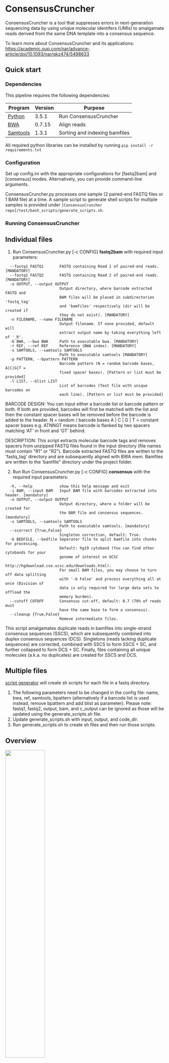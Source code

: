 # ConsensusCruncher #

ConsensusCruncher is a tool that suppresses errors in next-generation sequencing data by using unique molecular identifers (UMIs) to amalgamate reads derived from the same DNA template into a consensus sequence.

To learn more about ConsensusCruncher and its applications: https://academic.oup.com/nar/advance-article/doi/10.1093/nar/gkz474/5498633

## Quick start ##
### Dependencies ###
This pipeline requires the following dependencies:

| Program | Version | Purpose                                    |
| ------- | ------- | ------------------------------------------ |
| [Python](https://www.python.org/) | 3.5.1   | Run ConsensusCruncher                |
| [BWA](http://bio-bwa.sourceforge.net/) | 0.7.15   | Align reads                |
| [Samtools](http://samtools.sourceforge.net/)| 1.3.1   | Sorting and indexing bamfiles              |

All required python libraries can be installed by running ```pip install -r requirements.txt```

### Configuration ###
Set up config.ini with the appropriate configurations for [fastq2bam] and [consensus] modes. Alternatively, you can provide command-line arguments. 

ConsensusCruncher.py processes one sample (2 paired-end FASTQ files or 1 BAM file) at a time. A sample script to generate shell scripts for multiple samples is provided under ```[ConsensusCruncher repo]/test/bash_scripts/generate_scripts.sh```. 

### Running ConsensusCruncher ###
## Individual files ##
1. Run ConsensusCruncher.py [-c CONFIG] **fastq2bam** with required input parameters:
```
  --fastq1 FASTQ1       FASTQ containing Read 1 of paired-end reads. [MANDATORY]
  --fastq2 FASTQ2       FASTQ containing Read 2 of paired-end reads. [MANDATORY]
  -o OUTPUT, --output OUTPUT
                        Output directory, where barcode extracted FASTQ and
                        BAM files will be placed in subdirectories 'fastq_tag'
                        and 'bamfiles' respectively (dir will be created if
                        they do not exist). [MANDATORY]
  -n FILENAME, --name FILENAME
                        Output filename. If none provided, default will
                        extract output name by taking everything left of '_R'.
  -b BWA, --bwa BWA     Path to executable bwa. [MANDATORY]
  -r REF, --ref REF     Reference (BWA index). [MANDATORY]
  -s SAMTOOLS, --samtools SAMTOOLS
                        Path to executable samtools [MANDATORY]
  -p PATTERN, --bpattern PATTERN
                        Barcode pattern (N = random barcode bases, A|C|G|T =
                        fixed spacer bases). [Pattern or list must be provided]
  -l LIST, --blist LIST
                        List of barcodes (Text file with unique barcodes on
                        each line). [Pattern or list must be provided]
```
BARCODE DESIGN:
You can input either a barcode list or barcode pattern or both. If both are provided, barcodes will first be matched
with the list and then the constant spacer bases will be removed before the barcode is added to the header.
N = random / barcode bases
A | C | G | T = constant spacer bases
e.g. ATNNGT means barcode is flanked by two spacers matching 'AT' in front and 'GT' behind.

DESCRIPTION:
This script extracts molecular barcode tags and removes spacers from unzipped FASTQ
files found in the input directory (file names must contain "R1" or "R2"). Barcode
extracted FASTQ files are written to the 'fastq_tag' directory and are subsequently
aligned with BWA mem. Bamfiles are written to the 'bamfile" directory under the
project folder.

2. Run Run ConsensusCruncher.py [-c CONFIG] **consensus** with the required input parameters:
```
  -h, --help            show this help message and exit
  -i BAM, --input BAM   Input BAM file with barcodes extracted into header. [mandatory]
  -o OUTPUT, --output OUTPUT
                        Output directory, where a folder will be created for
                        the BAM file and consensus sequences. [mandatory]
  -s SAMTOOLS, --samtools SAMTOOLS
                        Path to executable samtools. [mandatory]
  --scorrect {True,False}
                        Singleton correction, default: True.
  -b BEDFILE, --bedfile Separator file to split bamfile into chunks for processing.
                        Default: hg19 cytoband (You can find other cytobands for your 
                        genome of interest on UCSC
                        http://hgdownload.cse.ucsc.edu/downloads.html).
                        For small BAM files, you may choose to turn off data splitting 
                        with '-b False' and process everything all at once (Division of 
                        data is only required for large data sets to offload the
                        memory burden).
  --cutoff CUTOFF       Consensus cut-off, default: 0.7 (70% of reads must
                        have the same base to form a consensus).
  --cleanup {True,False}
                        Remove intermediate files.
```
This script amalgamates duplicate reads in bamfiles into single-strand consensus
sequences (SSCS), which are subsequently combined into duplex consensus sequences
(DCS). Singletons (reads lacking duplicate sequences) are corrected, combined
with SSCS to form SSCS + SC, and further collapsed to form DCS + SC. Finally,
files containing all unique molecules (a.k.a. no duplicates) are created for SSCS
and DCS.

## Multiple files ##
[script generator](https://github.com/pughlab/ConsensusCruncher/tree/master/test/bash_scripts/generate_scripts.sh) will create sh scripts for each file in a fastq directory. 
1) The following parameters need to be changed in the config file: name, bwa, ref, samtools, bpattern (alternatively if a barcode list is used instead, remove bpattern and add blist as parameter). Please note: fastq1, fastq2, output, bam, and c_output can be ignored as those will be updated using the generate_scripts.sh file.
2) Update generate_scripts.sh with input, output, and code_dir.
3) Run generate_scripts.sh to create sh files and then run those scripts.

## Overview ##
<img src="https://user-images.githubusercontent.com/13406244/39268149-03b4c12a-489d-11e8-8011-f85ec8a82f39.png" width="50%" height="50%">

## Example ##
In order to create consensus sequences, we first need to process fastq files into bam files. Sample fastq files can be found under the [test folder](https://github.com/pughlab/ConsensusCruncher/tree/master/test/fastq). Please note these fastqs are only for testing purposes. For the full fastqs used in our paper, please download the data from the NCBI Sequence Read Archive (SRA; https://www.ncbi.nlm.nih.gov/sra/) under access numbers SRP140497 and SRP141184.

### Fastqs to Bams ###
Given **fastq** as input files, *fastq2bam* mode removes the spacer region and extracts the barcode tag from each sequencing read into the header with *extract_barcode.py*.

```
REPO="[insert path to ConsensusCruncher repo]"
BWAPATH="[insert path to BWA]"
BWAINDEX="[insert path to BWA INDEX]"
BWAPATH="[insert path to SAMTOOLS]"

python ConsensusCruncher.py fastq2bam --fastq1 $REPO/test/fastq/LargeMid_56_L005_R1.fastq --FASTQ2 $REPO/test/fastq/LargeMid_56_L005_R2.fastq -o $REPO/test -b $BWAPATH -r $BWAIndex -s $SAMTOOLS -bpattern NNT 
```

In the sample dataset, we utilized 2-bp (NN) barcodes and 1-bp (T) spacers. While the barcodes for each read can be one of 16 possible combinations (4^2), the spacer is an invariant "T" base used to ligate barcodes onto each end of a DNA fragment. Thus, a spacer filter is imposed to remove faulty reads. Barcodes from read 1 and read 2 are extracted and combined together before being added to the header. 

```
READ FROM SEQUENCER
Read1:
@HWI-D00331:196:C900FANXX:5:1101:1332:2193 1:N:0:ACGTCACA   [<-- HEADER]
ATTAAGCCCCAGGCAGTTGCTAATGATGGGAGCTTAGTGCACAAGGGCTGGGCCTCCCTCTTGGAGCTGAACATTGTTTCTTGGGGACGGCTGTGCCCACCTCAGCGGGGAGGCAAGGATTAAATC  [<-- SEQUENCE]
+
BCCCCGGGGGGGGGGGGGGGGGGGGGGGGGFGGGGGGGGEGGGGGBGGGGGGGGGGGGGGGGGGGGGGGEGG1:FGFGGGGGGGGG/CB>DG@GGGGGGG<DGGGGAAGGEGGB>DGGGEGGG/@G  [<-- QUALITY SCORE]

Read2:
@HWI-D00331:196:C900FANXX:5:1101:1332:2193 2:N:0:ACGTCACA
GGTGGGCTCCAGCCCTGATTTCCTCCCCCAGCCCTGCAGGGCTCAGGTCCAGAGGACACAAGTTTAACTTGCGGGTGGTCACTTGCCTCGTGCGGTGACGCCATGGTGCCCTCTCTGTGCAGCGCA
+
BBBBCGGGGEGGGGFGGGGGGGGGGGGGGGGGGGGGGB:FCGGGGGGGGGGEGGGGGGGG=FCGG:@GGGEGBGGGAGFGDE@FGGGGGFGFGEGDGGGFCGGDEBGGGGGGGEG=EGGGEEGGG#

------

AFTER BARCODE EXTRACTION AND SPACER ("T") REMOVAL
Read1:
@HWI-D00331:196:C900FANXX:5:1101:1332:2193|ATGG/1
AAGCCCCAGGCAGTTGCTAATGATGGGAGCTTAGTGCACAAGGGCTGGGCCTCCCTCTTGGAGCTGAACATTGTTTCTTGGGGACGGCTGTGCCCACCTCAGCGGGGAGGCAAGGATTAAATC
+
CCGGGGGGGGGGGGGGGGGGGGGGGGGFGGGGGGGGEGGGGGBGGGGGGGGGGGGGGGGGGGGGGGEGG1:FGFGGGGGGGGG/CB>DG@GGGGGGG<DGGGGAAGGEGGB>DGGGEGGG/@G

Read2:
@HWI-D00331:196:C900FANXX:5:1101:1332:2193|ATGG/2
GGGCTCCAGCCCTGATTTCCTCCCCCAGCCCTGCAGGGCTCAGGTCCAGAGGACACAAGTTTAACTTGCGGGTGGTCACTTGCCTCGTGCGGTGACGCCATGGTGCCCTCTCTGTGCAGCGCA
+
BCGGGGEGGGGFGGGGGGGGGGGGGGGGGGGGGGB:FCGGGGGGGGGGEGGGGGGGG=FCGG:@GGGEGBGGGAGFGDE@FGGGGGFGFGEGDGGGFCGGDEBGGGGGGGEG=EGGGEEGGG#

```

FASTQ files with extracted barcodes are placed in the **fastq_tag** directory and are subsequently aligned with BWA to generate BAMs in the **bamfiles** folder.

```
. 
├── bamfiles 
├── fastq
├── fastq_tag
└── qsub
```

### ConsensusCruncher ###
*consensus* mode creates a **consensus** directory and folders for each bam file.

BAM files undergo consensus construction through the workflow illustrated above. Output BAMs are grouped according to type of error suppression (SSCS vs DCS) and whether Singleton Correction (SC) was implemented. 
```
. 
├── bamfiles 
├── consensus 
│   ├── LargeMid_56_L005 
│   │   ├── dcs 
│   │   ├── dcs_SC 
│   │   ├── sscs 
│   │   └── sscs_SC 
... 
│   ├── LargeMid_62_L006
│   │   ├── dcs
│   │   ├── dcs_SC
│   │   ├── sscs
│   │   └── sscs_SC
│   └── qsub
├── fastq
├── fastq_tag
└── qsub
```
Within a sample directory (e.g. LargeMid_56_L005), you will find the following files:

Please note the example below is for illustrative purposes only, as sample names and index files were removed for simplification. Order of directories and files were also altered to improve comprehension.
```
.                                           Filetype
├── sscs
│   ├── badReads.bam                        Reads that are unmapped or have multiple alignments
│   ├── sscs.sorted.bam                     Single-Strand Consensus Sequences (SSCS)
│   ├── singleton.sorted.bam                Single reads (Singleton) that cannot form SSCSs
├── sscs_SC
|   ├── singleton.rescue.sorted.bam         Singleton correction (SC) with complementary singletons
|   ├── sscs.rescue.sorted.bam              SC with complementary SSCSs
|   ├── sscs.sc.sorted.bam                  SSCS combined with corrected singletons (from both rescue strategies)   [*]
|   ├── rescue.remaining.sorted.bam         Singletons that could not be corrected
|   ├── all.unique.sscs.sorted.bam          SSCS + SC + remaining (uncorrected) singletons
├── dcs
│   ├── dcs.sorted.bam                      Duplex Consensus Sequence (DCS)
│   ├── sscs.singleton.sorted.bam           SSCSs that could not form DCSs as complementary strand was missing  
├── dcs_SC
│   ├── dcs.sc.sorted.bam                   DCS generated from SSCS + SC    [*]
│   ├── sscs.sc.singleton.sorted.bam        SSCS + SC that could not form DCSs 
│   ├── all.unique.dcs.sorted.bam           DCS (from SSCS + SC) + SSCS_SC_Singletons + remaining singletons
├── read_families.txt                       Family size and frequency
├── stats.txt                               Consensus sequence formation metrics
├── tag_fam_size.png                        Distribution of reads across family size
└── time_tracker.txt                        Time log

```
Through each stage of consensus formation, duplicate reads are collapsed together and single reads are written as separate files. This allows rentention of all unique molecules, while providing users with easy data management for cross-comparisons between error suppression strategies. 

To simplify analyses, it would be good to focus on SSCS+SC ("sscs.sc.sorted.bam") and DCS+SC ("dcs.sc.sorted.bam") as highlighted above with [*].

## How it works ##
Unique molecular identifiers (UMIs) composed of molecular barcodes and sequence features are used aggregate reads derived from the same strand of a template molecule. Amalgamation of such reads into single strand consensus sequences (SSCS) removes discordant bases, which effectively eliminates polymerase and sequencer errors. Complementary SSCSs can be subsequently combined to form a duplex consensus sequence (DCS), which eliminates asymmetric strand artefacts such as those that develop from oxidative damage. 

Conventional UMI-based strategies rely on redundant sequencing from both template strands to form consensus sequences and cannot error suppress single reads (singleton). We enable singleton correction using complementary duplex reads in the absence of redundant sequencing. 

**ConsensusCruncher schematic:**
* An uncollapsed bamfile is first processed through SSCS_maker.py to create an error-suppressed single-strand 
consensus sequence (SSCS) bamfile and an uncorrected singleton bamfile. 
* The singletons can be corrected through singleton_correction.py, which error suppress singletons with its complementary SSCS or singleton read. 
* SSCS reads can be directly made into duplex consensus sequences (DCS) or merged with corrected singletons to create
an expanded pool of DCS reads (Figure illustrates singleton correction merged work flow).

### Issues and feature requests ###
Please use this repository templates available at [.github/ISSUE_TEMPLATE](https://github.com/pughlab/ConsensusCruncher/tree/master/.github/ISSUE_TEMPLATE)

### Who do I talk to? ###
* Nina Wang (nina.tt.wang@gmail.com), Trevor Pugh (Trevor.Pugh@uhn.ca), Scott Bratman (Scott.Bratman@rmp.uhn.ca)
